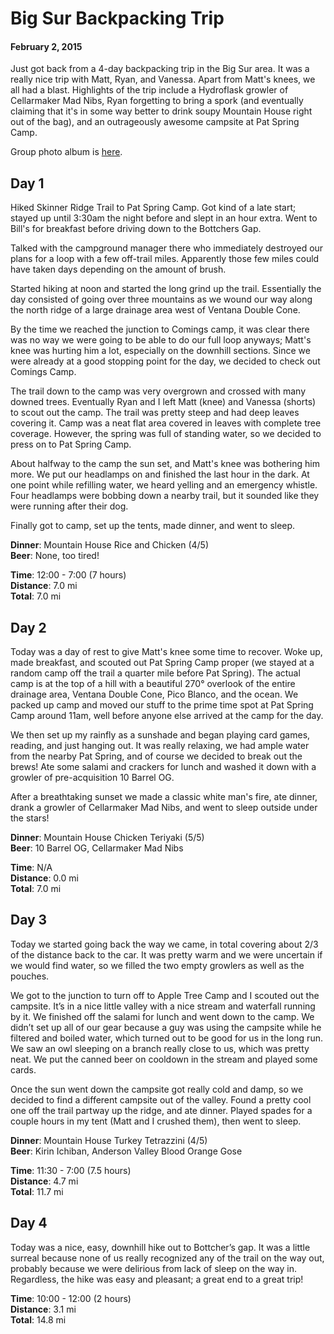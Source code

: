 # Big Sur Backpacking Trip
#### February 2, 2015


Just got back from a 4-day backpacking trip in the Big Sur area.  It was a really nice trip with Matt, Ryan, and Vanessa.  Apart from Matt's knees, we all had a blast.  Highlights of the trip include a Hydroflask growler of Cellarmaker Mad Nibs, Ryan forgetting to bring a spork (and eventually claiming that it's in some way better to drink soupy Mountain House right out of the bag), and an outrageously awesome campsite at Pat Spring Camp.

Group photo album is [here](https://www.facebook.com/media/set/?set=a.10204261831880743&type=1&l=d0e2e975c9).


## Day 1
Hiked Skinner Ridge Trail to Pat Spring Camp. Got kind of a late start; stayed up until 3:30am the night before and slept in an hour extra. Went to Bill's for breakfast before driving down to the Bottchers Gap. 

Talked with the campground manager there who immediately destroyed our plans for a loop with a few off-trail miles. Apparently those few miles could have taken days depending on the amount of brush. 

Started hiking at noon and started the long grind up the trail. Essentially the day consisted of going over three mountains as we wound our way along the north ridge of a large drainage area west of Ventana Double Cone. 

By the time we reached the junction to Comings camp, it was clear there was no way we were going to be able to do our full loop anyways; Matt's knee was hurting him a lot, especially on the downhill sections. Since we were already at a good stopping point for the day, we decided to check out Comings Camp. 

The trail down to the camp was very overgrown and crossed with many downed trees. Eventually Ryan and I left Matt (knee) and Vanessa (shorts) to scout out the camp. The trail was pretty steep and had deep leaves covering it. Camp was a neat flat area covered in leaves with complete tree coverage. However, the spring was full of standing water, so we decided to press on to Pat Spring Camp. 

About halfway to the camp the sun set, and Matt's knee was bothering him more. We put our headlamps on and finished the last hour in the dark. At one point while refilling water, we heard yelling and an emergency whistle. Four headlamps were bobbing down a nearby trail, but it sounded like they were running after their dog. 

Finally got to camp, set up the tents, made dinner, and went to sleep. 

**Dinner**: Mountain House Rice and Chicken (4/5)  
**Beer**: None, too tired!

**Time**: 12:00 - 7:00 (7 hours)  
**Distance**: 7.0 mi  
**Total**: 7.0 mi


## Day 2
Today was a day of rest to give Matt's knee some time to recover. Woke up, made breakfast, and scouted out Pat Spring Camp proper (we stayed at a random camp off the trail a quarter mile before Pat Spring). The actual camp is at the top of a hill with a beautiful 270° overlook of the entire drainage area, Ventana Double Cone, Pico Blanco, and the ocean. We packed up camp and moved our stuff to the prime time spot at Pat Spring Camp around 11am, well before anyone else arrived at the camp for the day. 

We then set up my rainfly as a sunshade and began playing card games, reading, and just hanging out. It was really relaxing, we had ample water from the nearby Pat Spring, and of course we decided to break out the brews! Ate some salami and crackers for lunch and washed it down with a growler of pre-acquisition 10 Barrel OG. 

After a breathtaking sunset we made a classic white man's fire, ate dinner, drank a growler of Cellarmaker Mad Nibs, and went to sleep outside under the stars!

**Dinner**: Mountain House Chicken Teriyaki (5/5)  
**Beer**: 10 Barrel OG, Cellarmaker Mad Nibs  

**Time**: N/A  
**Distance**: 0.0 mi  
**Total**: 7.0 mi


## Day 3
Today we started going back the way we came, in total covering about 2/3 of the distance back to the car. It was pretty warm and we were uncertain if we would find water, so we filled the two empty growlers as well as the pouches.  

We got to the junction to turn off to Apple Tree Camp and I scouted out the campsite.  It’s in a nice little valley with a nice stream and waterfall running by it.  We finished off the salami for lunch and went down to the camp.  We didn’t set up all of our gear because a guy was using the campsite while he filtered and boiled water, which turned out to be good for us in the long run.  We saw an owl sleeping on a branch really close to us, which was pretty neat.  We put the canned beer on cooldown in the stream and played some cards.  

Once the sun went down the campsite got really cold and damp, so we decided to find a different campsite out of the valley.  Found a pretty cool one off the trail partway up the ridge, and ate dinner.  Played spades for a couple hours in my tent (Matt and I crushed them), then went to sleep.  

**Dinner**: Mountain House Turkey Tetrazzini (4/5)  
**Beer**: Kirin Ichiban, Anderson Valley Blood Orange Gose  

**Time**: 11:30 - 7:00 (7.5 hours)  
**Distance**: 4.7 mi  
**Total**: 11.7 mi


## Day 4
Today was a nice, easy, downhill hike out to Bottcher’s gap.  It was a little surreal because none of us really recognized any of the trail on the way out, probably because we were delirious from lack of sleep on the way in.  Regardless, the hike was easy and pleasant; a great end to a great trip!

**Time**: 10:00 - 12:00 (2 hours)  
**Distance**: 3.1 mi  
**Total**: 14.8 mi
